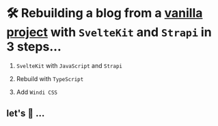 # 🛠 Rebuilding a blog from a [vanilla project](https://github.com/CassianKnoth/webdev_jungle) with `SvelteKit` and `Strapi` in 3 steps...

1. `SvelteKit` with `JavaScript` and `Strapi`

2. Rebuild with `TypeScript`

3. Add `Windi CSS`

## let's 👀 ...
